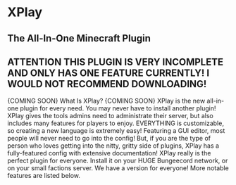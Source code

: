 # XPlay
The All-In-One Minecraft Plugin
------------------------------------------------------------------------------------------------------------------------------------------------------------------------
ATTENTION
THIS PLUGIN IS VERY INCOMPLETE AND ONLY HAS ONE FEATURE CURRENTLY! I WOULD NOT RECOMMEND DOWNLOADING!
------------------------------------------------------------------------------------------------------------------------------------------------------------------------

{COMING SOON} What Is XPlay? {COMING SOON}
XPlay is the new all-in-one plugin for every need. You may never have to install another plugin! XPlay gives the tools admins need to administrate their server, but also includes many features for players to enjoy. EVERYTHING is customizable, so creating a new language is extremely easy! Featuring a GUI editor, most people will never need to go into the config! But, if you are the type of person who loves getting into the nitty, gritty side of plugins, XPlay has a fully-featured config with extensive documentation! XPlay really is the perfect plugin for everyone. Install it on your HUGE Bungeecord network, or on your small factions server. We have a version for everyone! More notable features are listed below.
